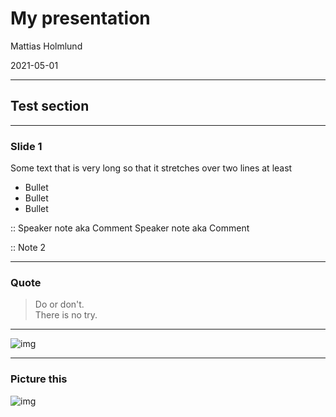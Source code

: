 # My presentation

Mattias Holmlund

2021-05-01

---

## Test section

---

### Slide 1

Some text that is very long so that it stretches over two lines at least

- Bullet
- Bullet
- Bullet

:: Speaker note aka Comment
Speaker note aka Comment

:: Note 2

---

### Quote

> Do or don't.<br>
> There is no try.

---

![img](https://picsum.photos/400/600)

---

### Picture this

![img](https://picsum.photos/400/600)
